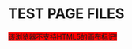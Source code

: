 # TEST PAGE FILES 
<html>
<head>
<meta http-equiv="Content-Type" content="text/html;charset=utf-8">
<title></title>
<style type="text/css">
#myCanvas{
  background:red;
  wide:200px;
  height:100px;
}
</style>
</head>
<body>
<canvas id="myCanvas">该浏览器不支持HTML5的画布标记!</canvas>
</body>
</html>

